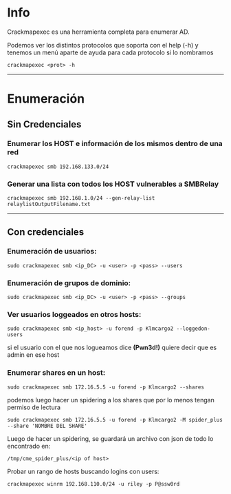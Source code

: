# Info

Crackmapexec es una herramienta completa para enumerar AD.

Podemos ver los distintos protocolos que soporta con el help (-h) y tenemos un menú aparte de ayuda para cada protocolo si lo nombramos 

    crackmapexec <prot> -h

---

# Enumeración

## Sin Credenciales

### Enumerar los HOST e información de los mismos dentro de una red

    crackmapexec smb 192.168.133.0/24

### Generar una lista con todos los HOST vulnerables a SMBRelay

    crackmapexec smb 192.168.1.0/24 --gen-relay-list relaylistOutputFilename.txt
--- 

## Con credenciales
### Enumeración de usuarios:

    sudo crackmapexec smb <ip_DC> -u <user> -p <pass> --users

### Enumeración de grupos de dominio:
    sudo crackmapexec smb <ip_DC> -u <user> -p <pass> --groups

### Ver usuarios loggeados en otros hosts:

    sudo crackmapexec smb <ip_host> -u forend -p Klmcargo2 --loggedon-users

si el usuario con el que nos logueamos dice **(Pwn3d!)** quiere decir que es admin en ese host

### Enumerar shares en un host:
    sudo crackmapexec smb 172.16.5.5 -u forend -p Klmcargo2 --shares

podemos luego hacer un spidering a los shares que por lo menos tengan permiso de lectura


    sudo crackmapexec smb 172.16.5.5 -u forend -p Klmcargo2 -M spider_plus --share 'NOMBRE DEL SHARE'


Luego de hacer un spidering, se guardará un archivo con json de todo lo encontrado en:

    /tmp/cme_spider_plus/<ip of host>


Probar un rango de hosts buscando logins con users:

    crackmapexec winrm 192.168.110.0/24 -u riley -p P@ssw0rd
